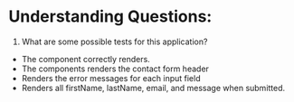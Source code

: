 # Understanding Questions:
1. What are some possible tests for this application?
* The component correctly renders.
* The components renders the contact form header
* Renders the error messages for each input field
* Renders all firstName, lastName, email, and message when submitted.
